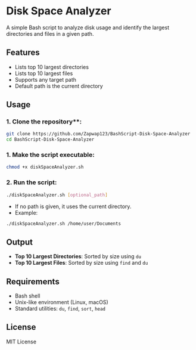 # Disk Space Analyzer

A simple Bash script to analyze disk usage and identify the largest directories and files in a given path.

## Features

- Lists top 10 largest directories
- Lists top 10 largest files
- Supports any target path
- Default path is the current directory

## Usage

### 1. Clone the repository\*\*:

```bash
git clone https://github.com/Zapwap123/BashScript-Disk-Space-Analyzer
cd BashScript-Disk-Space-Analyzer
```

### 1. Make the script executable:

```bash
chmod +x diskSpaceAnalyzer.sh
```

### 2. Run the script:

```bash
./diskSpaceAnalyzer.sh [optional_path]
```

- If no path is given, it uses the current directory.
- Example:

```bash
./diskSpaceAnalyzer.sh /home/user/Documents
```

## Output

- **Top 10 Largest Directories**: Sorted by size using `du`
- **Top 10 Largest Files**: Sorted by size using `find` and `du`

## Requirements

- Bash shell
- Unix-like environment (Linux, macOS)
- Standard utilities: `du`, `find`, `sort`, `head`

## License

MIT License
